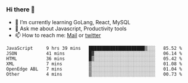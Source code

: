 ### Hi there 👋

- 🌱 I’m currently learning GoLang, React, MySQL
- 💬 Ask me about Javascript, Productivity tools 
- 📫 How to reach me: [Mail](mailto:kvaishak47@gmail.com) or [twitter](https://twitter.com/kvaish4k)

<!--START_SECTION:waka-->

```text
JavaScript     9 hrs 39 mins   █████████████████████▒░░░   85.52 %
JSON           41 mins         █▓░░░░░░░░░░░░░░░░░░░░░░░   06.14 %
HTML           36 mins         █▒░░░░░░░░░░░░░░░░░░░░░░░   05.42 %
XML            7 mins          ▒░░░░░░░░░░░░░░░░░░░░░░░░   01.08 %
OpenEdge ABL   7 mins          ▒░░░░░░░░░░░░░░░░░░░░░░░░   01.04 %
Other          4 mins          ▒░░░░░░░░░░░░░░░░░░░░░░░░   00.73 %
```

<!--END_SECTION:waka-->
